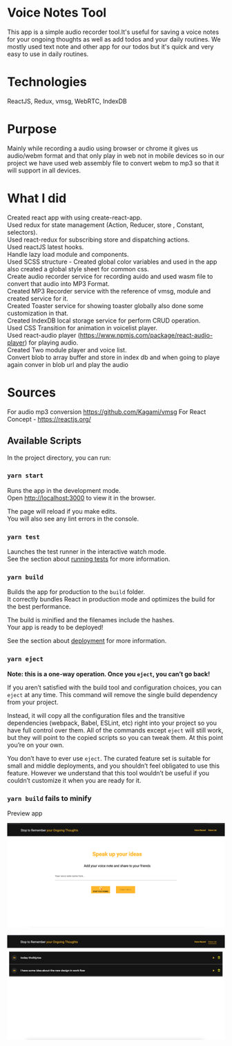 
# Voice Notes Tool
This app is a simple audio recorder tool.It's useful for saving a voice notes for your ongoing thoughts as well as add todos and your daily routines. We mostly used text note and other app for our todos but it's quick and very easy to use in daily routines.

# Technologies

ReactJS, Redux, vmsg, WebRTC, IndexDB

# Purpose

Mainly while recording a audio using browser or chrome it gives us audio/webm format and that only play in web not in mobile devices so in our project we have used web assembly file to convert webm to mp3 so that it will support in all devices.


# What I did
Created react app with using create-react-app.\
Used redux for state management (Action, Reducer, store , Constant, selectors).\
Used react-redux for subscribing store and dispatching actions.\
Used reactJS latest hooks.\
Handle lazy load module and components.\
Used SCSS structure - Created global color variables and used in the app also created a global style sheet for common css.\
Create audio recorder service for recording auido and used wasm file to convert that audio into MP3 Format.\
Created MP3 Recorder service with the reference of vmsg, module and created service for it.\
Created Toaster service for showing toaster globally also done some customization in that.\
Created IndexDB local storage service for perform CRUD operation.\
Used CSS Transition for animation in voicelist player.\
Used react-audio player  (https://www.npmjs.com/package/react-audio-player) for playing  audio.\
Created Two module player and voice list.\
Convert blob to array buffer and store in index db and when going to playe again conver in blob url and play the audio


# Sources
For audio mp3 conversion https://github.com/Kagami/vmsg
For React Concept - https://reactjs.org/

## Available Scripts

In the project directory, you can run:

### `yarn start`

Runs the app in the development mode.\
Open [http://localhost:3000](http://localhost:3000) to view it in the browser.

The page will reload if you make edits.\
You will also see any lint errors in the console.

### `yarn test`

Launches the test runner in the interactive watch mode.\
See the section about [running tests](https://facebook.github.io/create-react-app/docs/running-tests) for more information.

### `yarn build`

Builds the app for production to the `build` folder.\
It correctly bundles React in production mode and optimizes the build for the best performance.

The build is minified and the filenames include the hashes.\
Your app is ready to be deployed!

See the section about [deployment](https://facebook.github.io/create-react-app/docs/deployment) for more information.

### `yarn eject`

**Note: this is a one-way operation. Once you `eject`, you can’t go back!**

If you aren’t satisfied with the build tool and configuration choices, you can `eject` at any time. This command will remove the single build dependency from your project.

Instead, it will copy all the configuration files and the transitive dependencies (webpack, Babel, ESLint, etc) right into your project so you have full control over them. All of the commands except `eject` will still work, but they will point to the copied scripts so you can tweak them. At this point you’re on your own.

You don’t have to ever use `eject`. The curated feature set is suitable for small and middle deployments, and you shouldn’t feel obligated to use this feature. However we understand that this tool wouldn’t be useful if you couldn’t customize it when you are ready for it.

### `yarn build` fails to minify

Preview app

![Recorder](recorder.png)

![Listing](voice-notes.png)